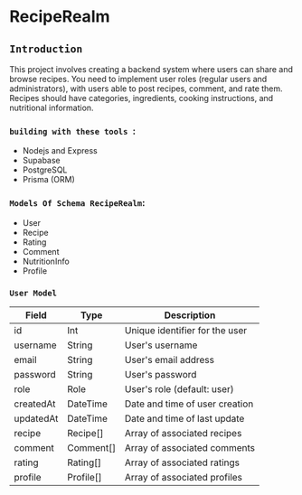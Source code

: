 # RecipeRealm

## `Introduction`
This project involves creating a backend system where users can share and browse recipes. You need to implement user roles 
(regular users and administrators), with users able to post recipes, comment, and rate them. Recipes should have categories, ingredients, 
cooking instructions, and nutritional information. 

### `building with these tools `:
- Nodejs and Express
- Supabase
- PostgreSQL
- Prisma (ORM)


### `Models Of Schema RecipeRealm`:
 - User
 - Recipe
 - Rating
 - Comment
 - NutritionInfo
 - Profile


### `User Model`

| Field       | Type     | Description                       |
|-------------|----------|-----------------------------------|
| id          | Int      | Unique identifier for the user     |
| username    | String   | User's username                    |
| email       | String   | User's email address               |
| password    | String   | User's password                    |
| role        | Role     | User's role (default: user)        |
| createdAt   | DateTime | Date and time of user creation     |
| updatedAt   | DateTime | Date and time of last update       |
| recipe      | Recipe[] | Array of associated recipes        |
| comment     | Comment[]| Array of associated comments       |
| rating      | Rating[] | Array of associated ratings        |
| profile     | Profile[]| Array of associated profiles       |
 
 


